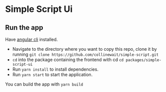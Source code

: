 # Simple Script Ui


## Run the app
Have [angular cli](https://cli.angular.io/) installed.

- Navigate to the directory where you want to copy this repo, clone it by running `git clone https://github.com/collinewait/simple-script.git`
- `cd` into the package containing the frontend with cd `cd packages/simple-script-ui`
- Run `yarn install` to install dependencies.
- Run `yarn start` to start the application.

You can build the app with `yarn build`
 